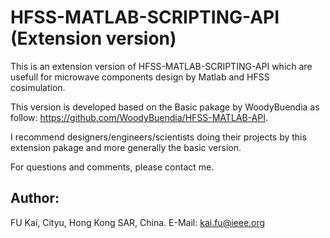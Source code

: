 # HFSS-MATLAB-SCRIPTING-API (Extension version)
This is an extension version of HFSS-MATLAB-SCRIPTING-API which are usefull for microwave components design by Matlab and HFSS cosimulation.

This version is developed based on the Basic pakage by WoodyBuendia as follow:
https://github.com/WoodyBuendia/HFSS-MATLAB-API.

I recommend designers/engineers/scientists doing their projects by this extension pakage and more generally the basic version.

For questions and comments, please contact me.

## Author:
FU Kai, Cityu, Hong Kong SAR, China. E-Mail: kai.fu@ieee.org
